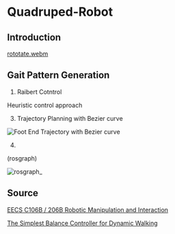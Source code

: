 # Quadruped-Robot


## Introduction

[rototate.webm](https://github.com/user-attachments/assets/d36122d5-7d17-4179-b9e5-bd694294501e)


## Gait Pattern Generation
1. Raibert Cotntrol

Heuristic control approach



3. Trajectory Planning with Bezier curve

![Foot End Trajectory with Bezier curve](https://github.com/user-attachments/assets/290e8f01-9123-4fd2-b21e-c0ba2c51164a)


4. 



(rosgraph)

![rosgraph_](https://github.com/user-attachments/assets/cce919bf-e8d5-4510-abef-565f27cecf99)

## Source

[EECS C106B / 206B Robotic Manipulation and Interaction](https://pages.github.berkeley.edu/EECS-106/sp22-site/assets/scribe_notes/scribe_lec_14A.pdf)

[The Simplest Balance Controller for Dynamic Walking](https://arxiv.org/pdf/2211.06223)
